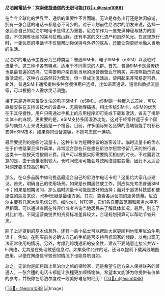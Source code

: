 **尼泊爾電話卡：探索便捷通信的无限可能[[TG💪+ @esim1088](https://t.me/s/esim1088)]**

在当今全球化的世界里，通信的重要性不言而喻。无论是商务出行还是休闲旅游，拥有一张合适的电话卡都是必不可少的。对于计划前往尼泊尔的朋友来说，选择一张适合自己的尼泊尔电话卡显得尤为重要。尼泊尔作为一座充满神秘与魅力的国度，不仅拥有壮丽的喜马拉雅山脉，还有丰富的文化遗产和自然风光。在这里旅行时，一张优质的电话卡不仅能帮助你保持与外界的联系，还能让你更好地融入当地的生活。

尼泊尔的电话卡主要分为三种类型：普通SIM卡、电子SIM卡（eSIM）以及临时流量卡。这三种卡各有特点，适用于不同需求的人群。首先，普通SIM卡是最传统也是最普遍的选择。它需要用户亲自到当地的运营商营业厅购买，并按照指示完成激活流程。这种方式虽然较为繁琐，但一旦成功激活后，使用起来非常稳定可靠。此外，普通SIM卡通常提供多种套餐供用户选择，比如语音通话、短信和数据流量等，可以根据个人需求灵活调整。

接下来是近年来备受关注的电子SIM卡（eSIM）。eSIM是一种嵌入式芯片，可以直接安装在支持该技术的设备中，无需物理插拔。相比传统SIM卡，eSIM的优势在于其便捷性。用户只需通过手机上的应用程序即可完成下载和激活，省去了携带实体卡的麻烦。更重要的是，eSIM支持多国漫游功能，这对于经常往返于多个国家的商务人士来说无疑是一个福音。目前，许多国际知名品牌的高端智能手机都已支持eSIM技术，如果你的设备兼容，不妨考虑这一选项。

最后要提到的是临时流量卡，这种卡专为短期停留的游客设计。临时流量卡的优点在于价格低廉且操作简单，非常适合那些只是想在尼泊尔短暂停留几天的旅行者。这类卡一般按天或按周计费，用户可以根据实际需要购买相应的时长。不过需要注意的是，由于流量限制较大，长时间使用可能会导致网络速度变慢，因此不太适合对网速要求较高的用户。

那么，在众多品牌中如何挑选最适合自己的尼泊尔电话卡呢？这里给大家几点建议。首先，明确自己的使用场景。如果是长期居住或工作，则应优先考虑普通SIM卡；如果是短期访问，那么临时流量卡可能是更好的选择；而对于追求科技感和便捷性的朋友来说，eSIM无疑是最佳方案。其次，查看各运营商的服务质量。尼泊尔主要有几家大型电信公司，如Ncell、NTC等，它们各自覆盖范围和服务水平不尽相同。可以通过查阅在线评价或者咨询当地居民来了解具体状况。最后，别忘了对比价格。不同运营商提供的资费标准差异较大，合理规划预算可以帮助节省开支。

除了上述提到的基本信息外，还有一些小贴士可以帮助大家更顺利地使用尼泊尔电话卡。例如，在购买前务必确认自己的手机是否支持目标国家的频段，以免出现无法正常使用的情况。另外，考虑到跨境通讯的安全性，建议不要随意连接公共Wi-Fi网络，尤其是在处理敏感信息时。如果条件允许的话，还可以提前下载离线地图应用，以便在网络信号较弱的情况下也能导航自如。

总之，无论你是即将踏上尼泊尔之旅的探险家，还是希望与远方亲人保持联系的普通人，一张合适的电话卡都能让旅程更加顺畅愉快。希望本文能够为你提供有价值的参考，并祝你在尼泊尔度过一段美好难忘的经历！[[TG💪+ @esim1088](https://t.me/s/esim1088)]

[[TG💪+ @esim1088](https://t.me/s/esim1088) ![Image](https://i.postimg.cc/4NQfJmqS/Snipaste-2025-05-13-00-14-12.png)]